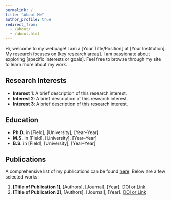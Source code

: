 ```yaml
---
permalink: /
title: "About Me"
author_profile: true
redirect_from: 
  - /about/
  - /about.html
---
```


Hi, welcome to my webpage! I am a [Your Title/Position] at [Your Institution]. My research focuses on [key research areas]. I am passionate about exploring [specific interests or goals]. Feel free to browse through my site to learn more about my work.

## Research Interests
- **Interest 1**: A brief description of this research interest.
- **Interest 2**: A brief description of this research interest.
- **Interest 3**: A brief description of this research interest.

## Education
- **Ph.D.** in [Field], [University], [Year–Year]
- **M.S.** in [Field], [University], [Year–Year]
- **B.S.** in [Field], [University], [Year–Year]

## Publications
A comprehensive list of my publications can be found [here](/cv/). Below are a few selected works:
1. **[Title of Publication 1]**, [Authors], [Journal], [Year]. [DOI or Link](#)
2. **[Title of Publication 2]**, [Authors], [Journal], [Year]. [DOI or Link](#)
